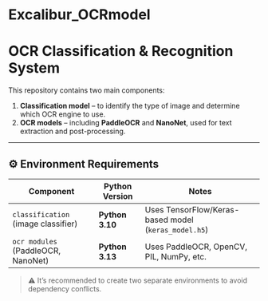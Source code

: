 # Excalibur_OCRmodel
# OCR Classification & Recognition System

This repository contains two main components:
1. **Classification model** – to identify the type of image and determine which OCR engine to use.
2. **OCR models** – including **PaddleOCR** and **NanoNet**, used for text extraction and post-processing.

---

## ⚙️ Environment Requirements

| Component | Python Version | Notes |
|------------|----------------|--------|
| `classification` (image classifier) | **Python 3.10** | Uses TensorFlow/Keras-based model (`keras_model.h5`) |
| `ocr modules` (PaddleOCR, NanoNet) | **Python 3.13** | Uses PaddleOCR, OpenCV, PIL, NumPy, etc. |

> ⚠️ It’s recommended to create two separate environments to avoid dependency conflicts.
